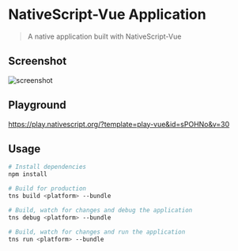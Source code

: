 # NativeScript-Vue Application

> A native application built with NativeScript-Vue

## Screenshot
<img src="https://github.com/jaasaria/ns.UplabsChallenge/raw/master/screenshots/ns.gif" alt="screenshot" style="max-width:100%;">


## Playground
https://play.nativescript.org/?template=play-vue&id=sPOHNo&v=30



## Usage

``` bash
# Install dependencies
npm install

# Build for production
tns build <platform> --bundle

# Build, watch for changes and debug the application
tns debug <platform> --bundle

# Build, watch for changes and run the application
tns run <platform> --bundle
```
